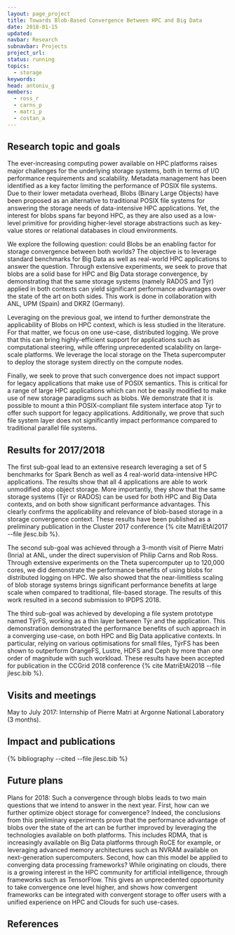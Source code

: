 ```yaml
---
layout: page_project
title: Towards Blob-Based Convergence Between HPC and Big Data
date: 2018-01-15
updated:
navbar: Research
subnavbar: Projects
project_url:
status: running
topics:
  - storage
keywords:
head: antoniu_g
members:
  - ross_r
  - carns_p
  - matri_p
  - costan_a
---
```


## Research topic and goals

The ever-increasing computing power available on HPC platforms raises major challenges for the underlying storage systems, both in terms of I/O performance requirements and scalability. Metadata management has been identified as a key factor limiting the performance of POSIX file systems. Due to their lower metadata overhead, Blobs (Binary Large Objects) have been proposed as an alternative to traditional POSIX file systems for answering the storage needs of data-intensive HPC applications. Yet, the interest for blobs spans far beyond HPC, as they are also used as a low-level primitive for providing higher-level storage abstractions such as key-value stores or relational databases in cloud environments.

We explore the following question: could Blobs be an enabling factor for storage convergence between both worlds? The objective is to leverage standard benchmarks for Big Data as well as real-world HPC applications to answer the question. Through extensive experiments, we seek to prove that blobs are a solid base for HPC and Big Data storage convergence, by demonstrating that the same storage systems (namely RADOS and Týr) applied in both contexts can yield significant performance advantages over the state of the art on both sides. This work is done in collaboration with ANL, UPM (Spain) and DKRZ (Germany).

Leveraging on the previous goal, we intend to further demonstrate the applicability of Blobs on HPC context, which is less studied in the literature. For that matter, we focus on one use-case, distributed logging. We prove that this can bring highly-efficient support for applications such as computational steering, while offering unprecedented scalability on large-scale platforms. We leverage the local storage on the Theta supercomputer to deploy the storage system directly on the compute nodes.

Finally, we seek to prove that such convergence does not impact support for legacy applications that make use of POSIX semantics. This is critical for a range of large HPC applications which can not be easily modified to make use of new storage paradigms such as blobs. We demonstrate that it is possible to mount a thin POSIX-compliant file system interface atop Týr to offer such support for legacy applications. Additionally, we prove that such file system layer does not significantly impact performance compared to traditional parallel file systems.

## Results for 2017/2018

The first sub-goal lead to an extensive research leveraging a set of 5 benchmarks for Spark Bench as well as 4 real-world data-intensive HPC applications. The results show that all 4 applications are able to work unmodified atop object storage. More importantly, they show that the same storage systems (Týr or RADOS) can be used for both HPC and Big Data contexts, and on both show significant performance advantages. This clearly confirms the applicability and relevance of blob-based storage in a storage convergence context. These results have been published as a preliminary publication in the Cluster 2017 conference {% cite MatriEtAl2017 --file jlesc.bib %}.

The second sub-goal was achieved through a 3-month visit of Pierre Matri (Inria) at ANL, under the direct supervision of Philip Carns and Rob Ross. Through extensive experiments on the Theta supercomputer up to 120,000 cores, we did demonstrate the performance benefits of using blobs for distributed logging on HPC. We also showed that the near-limitless scaling of blob storage systems brings significant performance benefits at large scale when compared to traditional, file-based storage. The results of this work resulted in a second submission to IPDPS 2018.

The third sub-goal was achieved by developing a file system prototype named TýrFS, working as a thin layer between Týr and the application. This demonstration demonstrated the performance benefits of such approach in a converging use-case, on both HPC and Big Data applicative contexts. In particular, relying on various optimisations for small files, TýrFS has been shown to outperform OrangeFS, Lustre, HDFS and Ceph by more than one order of magnitude with such workload. These results have been accepted for publication in the CCGrid 2018 conference {% cite MatriEtAl2018 --file jlesc.bib %}.

## Visits and meetings

May to July 2017: Internship of Pierre Matri at Argonne National Laboratory (3 months).

## Impact and publications

{% bibliography --cited --file jlesc.bib %}

## Future plans

Plans for 2018: Such a convergence through blobs leads to two main questions that we intend to answer in the next year. First, how can we further optimize object storage for convergence? Indeed, the conclusions from this preliminary experiments prove that the performance advantage of blobs over the state of the art can be further improved by leveraging the technologies available on both platforms. This includes RDMA, that is increasingly available on Big Data platforms through RoCE for example, or leveraging advanced memory architectures such as NVRAM available on next-generation supercomputers. Second, how can this model be applied to converging data processing frameworks? While originating on clouds, there is a growing interest in the HPC community for artificial intelligence, through frameworks such as TensorFlow. This gives an unprecedented opportunity to take convergence one level higher, and shows how convergent frameworks can be integrated with convergent storage to offer users with a unified experience on HPC and Clouds for such use-cases.

## References
